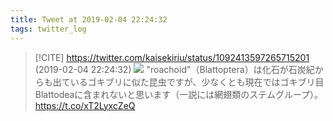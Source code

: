 ```yaml
---
title: Tweet at 2019-02-04 22:24:32
tags: twitter_log
---
```


> [!CITE] https://twitter.com/kaisekiriu/status/1092413597265715201 (2019-02-04 22:24:32)
> ![](https://twitter.com/kaisekiriu/status/1092413597265715201)
> "roachoid"（Blattoptera）は化石が石炭紀からも出ているゴキブリに似た昆虫ですが、少なくとも現在ではゴキブリ目 Blattodeaに含まれないと思います（一説には網翅類のステムグループ）。 https://t.co/xT2LyxcZeQ
